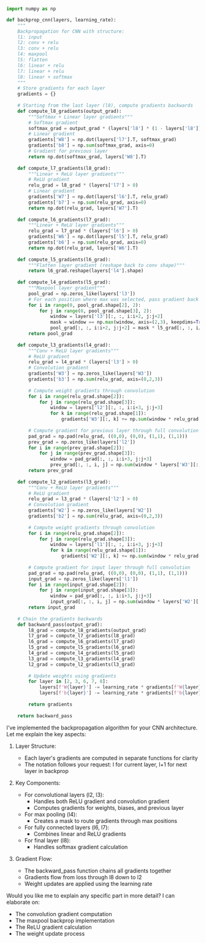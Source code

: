 ```python
import numpy as np

def backprop_cnn(layers, learning_rate):
    """
    Backpropagation for CNN with structure:
    l1: input
    l2: conv + relu
    l3: conv + relu
    l4: maxpool
    l5: flatten
    l6: linear + relu
    l7: linear + relu
    l8: linear + softmax
    """
    # Store gradients for each layer
    gradients = {}
    
    # Starting from the last layer (l8), compute gradients backwards
    def compute_l8_gradients(output_grad):
        """Softmax + Linear layer gradients"""
        # Softmax gradient
        softmax_grad = output_grad * (layers['l8'] * (1 - layers['l8']))
        # Linear gradient
        gradients['W8'] = np.dot(layers['l7'].T, softmax_grad)
        gradients['b8'] = np.sum(softmax_grad, axis=0)
        # Gradient for previous layer
        return np.dot(softmax_grad, layers['W8'].T)
    
    def compute_l7_gradients(l8_grad):
        """Linear + ReLU layer gradients"""
        # ReLU gradient
        relu_grad = l8_grad * (layers['l7'] > 0)
        # Linear gradient
        gradients['W7'] = np.dot(layers['l6'].T, relu_grad)
        gradients['b7'] = np.sum(relu_grad, axis=0)
        return np.dot(relu_grad, layers['W7'].T)
    
    def compute_l6_gradients(l7_grad):
        """Linear + ReLU layer gradients"""
        relu_grad = l7_grad * (layers['l6'] > 0)
        gradients['W6'] = np.dot(layers['l5'].T, relu_grad)
        gradients['b6'] = np.sum(relu_grad, axis=0)
        return np.dot(relu_grad, layers['W6'].T)
    
    def compute_l5_gradients(l6_grad):
        """Flatten layer gradient (reshape back to conv shape)"""
        return l6_grad.reshape(layers['l4'].shape)
    
    def compute_l4_gradients(l5_grad):
        """Maxpool layer gradient"""
        pool_grad = np.zeros_like(layers['l3'])
        # For each position where max was selected, pass gradient back
        for i in range(0, pool_grad.shape[2], 2):
            for j in range(0, pool_grad.shape[3], 2):
                window = layers['l3'][:, :, i:i+2, j:j+2]
                mask = window == np.max(window, axis=(2,3), keepdims=True)
                pool_grad[:, :, i:i+2, j:j+2] = mask * l5_grad[:, :, i//2, j//2, None, None]
        return pool_grad
    
    def compute_l3_gradients(l4_grad):
        """Conv + ReLU layer gradients"""
        # ReLU gradient
        relu_grad = l4_grad * (layers['l3'] > 0)
        # Convolution gradient
        gradients['W3'] = np.zeros_like(layers['W3'])
        gradients['b3'] = np.sum(relu_grad, axis=(0,2,3))
        
        # Compute weight gradients through convolution
        for i in range(relu_grad.shape[2]):
            for j in range(relu_grad.shape[3]):
                window = layers['l2'][:, :, i:i+3, j:j+3]
                for k in range(relu_grad.shape[1]):
                    gradients['W3'][:, k] += np.sum(window * relu_grad[:, k, i, j][:, None, None, None], axis=0)
        
        # Compute gradient for previous layer through full convolution
        pad_grad = np.pad(relu_grad, ((0,0), (0,0), (1,1), (1,1)))
        prev_grad = np.zeros_like(layers['l2'])
        for i in range(prev_grad.shape[2]):
            for j in range(prev_grad.shape[3]):
                window = pad_grad[:, :, i:i+3, j:j+3]
                prev_grad[:, :, i, j] = np.sum(window * layers['W3'][:, :, None, None], axis=(1,2,3))
        return prev_grad
    
    def compute_l2_gradients(l3_grad):
        """Conv + ReLU layer gradients"""
        # ReLU gradient
        relu_grad = l3_grad * (layers['l2'] > 0)
        # Convolution gradient
        gradients['W2'] = np.zeros_like(layers['W2'])
        gradients['b2'] = np.sum(relu_grad, axis=(0,2,3))
        
        # Compute weight gradients through convolution
        for i in range(relu_grad.shape[2]):
            for j in range(relu_grad.shape[3]):
                window = layers['l1'][:, :, i:i+3, j:j+3]
                for k in range(relu_grad.shape[1]):
                    gradients['W2'][:, k] += np.sum(window * relu_grad[:, k, i, j][:, None, None, None], axis=0)
        
        # Compute gradient for input layer through full convolution
        pad_grad = np.pad(relu_grad, ((0,0), (0,0), (1,1), (1,1)))
        input_grad = np.zeros_like(layers['l1'])
        for i in range(input_grad.shape[2]):
            for j in range(input_grad.shape[3]):
                window = pad_grad[:, :, i:i+3, j:j+3]
                input_grad[:, :, i, j] = np.sum(window * layers['W2'][:, :, None, None], axis=(1,2,3))
        return input_grad
    
    # Chain the gradients backwards
    def backward_pass(output_grad):
        l8_grad = compute_l8_gradients(output_grad)
        l7_grad = compute_l7_gradients(l8_grad)
        l6_grad = compute_l6_gradients(l7_grad)
        l5_grad = compute_l5_gradients(l6_grad)
        l4_grad = compute_l4_gradients(l5_grad)
        l3_grad = compute_l3_gradients(l4_grad)
        l2_grad = compute_l2_gradients(l3_grad)
        
        # Update weights using gradients
        for layer in [2, 3, 6, 7, 8]:
            layers[f'W{layer}'] -= learning_rate * gradients[f'W{layer}']
            layers[f'b{layer}'] -= learning_rate * gradients[f'b{layer}']
        
        return gradients
    
    return backward_pass

```

I've implemented the backpropagation algorithm for your CNN architecture. Let me explain the key aspects:

1. Layer Structure:
   - Each layer's gradients are computed in separate functions for clarity
   - The notation follows your request: l for current layer, l+1 for next layer in backprop

2. Key Components:
   - For convolutional layers (l2, l3):
     - Handles both ReLU gradient and convolution gradient
     - Computes gradients for weights, biases, and previous layer
   - For max pooling (l4):
     - Creates a mask to route gradients through max positions
   - For fully connected layers (l6, l7):
     - Combines linear and ReLU gradients
   - For final layer (l8):
     - Handles softmax gradient calculation

3. Gradient Flow:
   - The backward_pass function chains all gradients together
   - Gradients flow from loss through l8 down to l2
   - Weight updates are applied using the learning rate

Would you like me to explain any specific part in more detail? I can elaborate on:
- The convolution gradient computation
- The maxpool backprop implementation
- The ReLU gradient calculation
- The weight update process